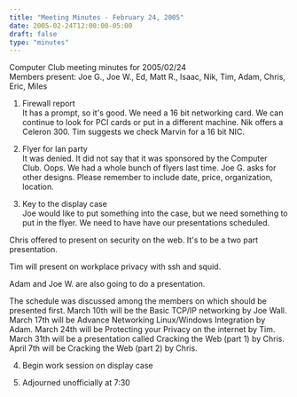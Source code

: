 ```yaml
---
title: "Meeting Minutes - February 24, 2005"
date: 2005-02-24T12:00:00-05:00
draft: false
type: "minutes"
---
```


Computer Club meeting minutes for 2005/02/24<br>
Members present: Joe G., Joe W., Ed, Matt R., Isaac, Nik, Tim, Adam, Chris,
Eric, Miles<p>

1) Firewall report<br>
It has a prompt, so it's good.  We need a 16 bit networking card.  We can
continue to look for PCI cards or put in a different machine.  Nik offers a
Celeron 300.  Tim suggests we check Marvin for a 16 bit NIC. <p> 

2) Flyer for lan party<br>
It was denied.  It did not say that it was sponsored by the Computer Club.
Oops.  We had a whole bunch of flyers last time.  Joe G. asks for other
designs.  Please remember to include date, price, organization, location.<p>

3) Key to the display case<br>
Joe would like to put something into the case, but we need something to put in
the flyer.  We need to have have our presentations scheduled.<p>

Chris offered to present on security on the web.  It's to be a two part
presentation.  <p>

Tim will present on workplace privacy with ssh and squid.  <p>

Adam and Joe W. are also going to do a presentation.<p>

The schedule was discussed among the members on which should be presented
first.  March 10th will be the Basic TCP/IP networking by Joe Wall.  March 17th
will be Advance Networking Linux/Windows Integration by Adam.  March 24th will
be Protecting your Privacy on the internet by Tim.  March 31th will be a 
presentation called Cracking the Web (part 1) by Chris.  April 7th will be 
Cracking the Web (part 2) by Chris.<p>

4) Begin work session on display case<p>

5) Adjourned unofficially at 7:30<p>
